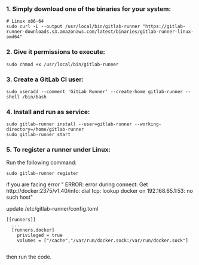 ### 1. Simply download one of the binaries for your system:

```
# Linux x86-64
sudo curl -L --output /usr/local/bin/gitlab-runner "https://gitlab-runner-downloads.s3.amazonaws.com/latest/binaries/gitlab-runner-linux-amd64"
```


### 2. Give it permissions to execute:

```
sudo chmod +x /usr/local/bin/gitlab-runner
```


### 3. Create a GitLab CI user:

```
sudo useradd --comment 'GitLab Runner' --create-home gitlab-runner --shell /bin/bash
```


### 4. Install and run as service:

```
sudo gitlab-runner install --user=gitlab-runner --working-directory=/home/gitlab-runner
sudo gitlab-runner start
```



### 5. To register a runner under Linux:

Run the following command:

```
sudo gitlab-runner register
```



if you are facing error " ERROR: error during connect: Get http://docker:2375/v1.40/info: dial tcp: lookup docker on 192.168.65.1:53: no such host"

update /etc/gitlab-runner/config.toml


```
[[runners]]
  ...
  [runners.docker]
    privileged = true
    volumes = ["/cache","/var/run/docker.sock:/var/run/docker.sock"]
    
```    
    
then run the code.
    
